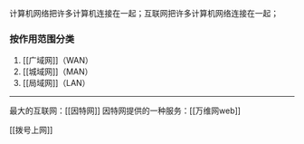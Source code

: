 计算机网络把许多计算机连接在一起；互联网把许多计算机网络连接在一起；
### 按作用范围分类
1. [[广域网]]（WAN）
2. [[城域网]]（MAN）
3. [[局域网]]（LAN）
***
最大的互联网：[[因特网]]
因特网提供的一种服务：[[万维网web]]



[[拨号上网]]